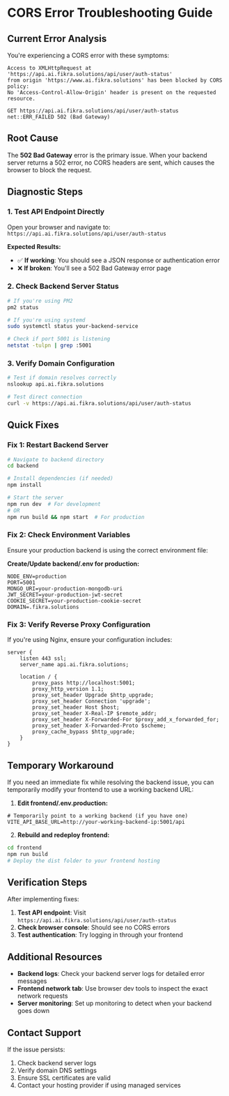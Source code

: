 # CORS Error Troubleshooting Guide

## Current Error Analysis

You're experiencing a CORS error with these symptoms:
```
Access to XMLHttpRequest at 'https://api.ai.fikra.solutions/api/user/auth-status' 
from origin 'https://www.ai.fikra.solutions' has been blocked by CORS policy: 
No 'Access-Control-Allow-Origin' header is present on the requested resource.

GET https://api.ai.fikra.solutions/api/user/auth-status net::ERR_FAILED 502 (Bad Gateway)
```

## Root Cause

The **502 Bad Gateway** error is the primary issue. When your backend server returns a 502 error, no CORS headers are sent, which causes the browser to block the request.

## Diagnostic Steps

### 1. **Test API Endpoint Directly**
Open your browser and navigate to: `https://api.ai.fikra.solutions/api/user/auth-status`

**Expected Results:**
- ✅ **If working**: You should see a JSON response or authentication error
- ❌ **If broken**: You'll see a 502 Bad Gateway error page

### 2. **Check Backend Server Status**
```bash
# If you're using PM2
pm2 status

# If you're using systemd
sudo systemctl status your-backend-service

# Check if port 5001 is listening
netstat -tulpn | grep :5001
```

### 3. **Verify Domain Configuration**
```bash
# Test if domain resolves correctly
nslookup api.ai.fikra.solutions

# Test direct connection
curl -v https://api.ai.fikra.solutions/api/user/auth-status
```

## Quick Fixes

### Fix 1: Restart Backend Server
```bash
# Navigate to backend directory
cd backend

# Install dependencies (if needed)
npm install

# Start the server
npm run dev  # For development
# OR
npm run build && npm start  # For production
```

### Fix 2: Check Environment Variables
Ensure your production backend is using the correct environment file:

**Create/Update backend/.env for production:**
```env
NODE_ENV=production
PORT=5001
MONGO_URI=your-production-mongodb-uri
JWT_SECRET=your-production-jwt-secret
COOKIE_SECRET=your-production-cookie-secret
DOMAIN=.fikra.solutions
```

### Fix 3: Verify Reverse Proxy Configuration
If you're using Nginx, ensure your configuration includes:

```nginx
server {
    listen 443 ssl;
    server_name api.ai.fikra.solutions;
    
    location / {
        proxy_pass http://localhost:5001;
        proxy_http_version 1.1;
        proxy_set_header Upgrade $http_upgrade;
        proxy_set_header Connection 'upgrade';
        proxy_set_header Host $host;
        proxy_set_header X-Real-IP $remote_addr;
        proxy_set_header X-Forwarded-For $proxy_add_x_forwarded_for;
        proxy_set_header X-Forwarded-Proto $scheme;
        proxy_cache_bypass $http_upgrade;
    }
}
```

## Temporary Workaround

If you need an immediate fix while resolving the backend issue, you can temporarily modify your frontend to use a working backend URL:

1. **Edit frontend/.env.production:**
```env
# Temporarily point to a working backend (if you have one)
VITE_API_BASE_URL=http://your-working-backend-ip:5001/api
```

2. **Rebuild and redeploy frontend:**
```bash
cd frontend
npm run build
# Deploy the dist folder to your frontend hosting
```

## Verification Steps

After implementing fixes:

1. **Test API endpoint**: Visit `https://api.ai.fikra.solutions/api/user/auth-status`
2. **Check browser console**: Should see no CORS errors
3. **Test authentication**: Try logging in through your frontend

## Additional Resources

- **Backend logs**: Check your backend server logs for detailed error messages
- **Frontend network tab**: Use browser dev tools to inspect the exact network requests
- **Server monitoring**: Set up monitoring to detect when your backend goes down

## Contact Support

If the issue persists:
1. Check backend server logs
2. Verify domain DNS settings
3. Ensure SSL certificates are valid
4. Contact your hosting provider if using managed services